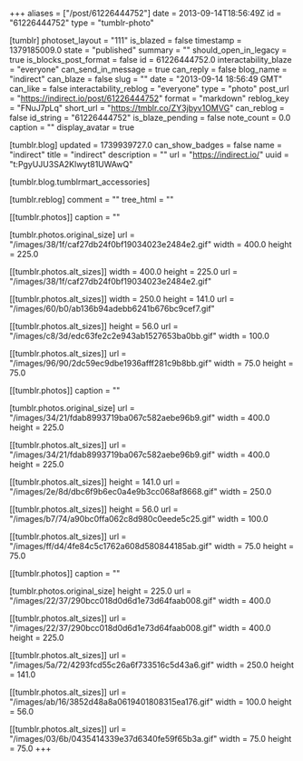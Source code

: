 +++
aliases = ["/post/61226444752"]
date = 2013-09-14T18:56:49Z
id = "61226444752"
type = "tumblr-photo"

[tumblr]
photoset_layout = "111"
is_blazed = false
timestamp = 1379185009.0
state = "published"
summary = ""
should_open_in_legacy = true
is_blocks_post_format = false
id = 61226444752.0
interactability_blaze = "everyone"
can_send_in_message = true
can_reply = false
blog_name = "indirect"
can_blaze = false
slug = ""
date = "2013-09-14 18:56:49 GMT"
can_like = false
interactability_reblog = "everyone"
type = "photo"
post_url = "https://indirect.io/post/61226444752"
format = "markdown"
reblog_key = "FNuJ7pLq"
short_url = "https://tmblr.co/ZY3jbyv1OMVG"
can_reblog = false
id_string = "61226444752"
is_blaze_pending = false
note_count = 0.0
caption = ""
display_avatar = true

[tumblr.blog]
updated = 1739939727.0
can_show_badges = false
name = "indirect"
title = "indirect"
description = ""
url = "https://indirect.io/"
uuid = "t:PgyUJU3SA2Klwyt81UWAwQ"

[tumblr.blog.tumblrmart_accessories]

[tumblr.reblog]
comment = ""
tree_html = ""

[[tumblr.photos]]
caption = ""

[tumblr.photos.original_size]
url = "/images/38/1f/caf27db24f0bf19034023e2484e2.gif"
width = 400.0
height = 225.0

[[tumblr.photos.alt_sizes]]
width = 400.0
height = 225.0
url = "/images/38/1f/caf27db24f0bf19034023e2484e2.gif"

[[tumblr.photos.alt_sizes]]
width = 250.0
height = 141.0
url = "/images/60/b0/ab136b94adebb6241b676bc9cef7.gif"

[[tumblr.photos.alt_sizes]]
height = 56.0
url = "/images/c8/3d/edc63fe2c2e943ab1527653ba0bb.gif"
width = 100.0

[[tumblr.photos.alt_sizes]]
url = "/images/96/90/2dc59ec9dbe1936afff281c9b8bb.gif"
width = 75.0
height = 75.0

[[tumblr.photos]]
caption = ""

[tumblr.photos.original_size]
url = "/images/34/21/fdab8993719ba067c582aebe96b9.gif"
width = 400.0
height = 225.0

[[tumblr.photos.alt_sizes]]
url = "/images/34/21/fdab8993719ba067c582aebe96b9.gif"
width = 400.0
height = 225.0

[[tumblr.photos.alt_sizes]]
height = 141.0
url = "/images/2e/8d/dbc6f9b6ec0a4e9b3cc068af8668.gif"
width = 250.0

[[tumblr.photos.alt_sizes]]
height = 56.0
url = "/images/b7/74/a90bc0ffa062c8d980c0eede5c25.gif"
width = 100.0

[[tumblr.photos.alt_sizes]]
url = "/images/ff/d4/4fe84c5c1762a608d580844185ab.gif"
width = 75.0
height = 75.0

[[tumblr.photos]]
caption = ""

[tumblr.photos.original_size]
height = 225.0
url = "/images/22/37/290bcc018d0d6d1e73d64faab008.gif"
width = 400.0

[[tumblr.photos.alt_sizes]]
url = "/images/22/37/290bcc018d0d6d1e73d64faab008.gif"
width = 400.0
height = 225.0

[[tumblr.photos.alt_sizes]]
url = "/images/5a/72/4293fcd55c26a6f733516c5d43a6.gif"
width = 250.0
height = 141.0

[[tumblr.photos.alt_sizes]]
url = "/images/ab/16/3852d48a8a0619401808315ea176.gif"
width = 100.0
height = 56.0

[[tumblr.photos.alt_sizes]]
url = "/images/03/6b/0435414339e37d6340fe59f65b3a.gif"
width = 75.0
height = 75.0
+++
